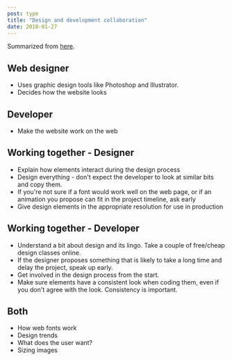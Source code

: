 ```yaml
---
post: type
title: "Design and development collaboration"
date: 2018-01-27
---
```


Summarized from [here](https://designmodo.com/designers-developers-work/).

## Web designer

* Uses graphic design tools like Photoshop and Illustrator.
* Decides how the website looks

## Developer

* Make the website work on the web

## Working together - Designer

* Explain how elements interact during the design process
* Design everything - don't expect the developer to look at similar bits and copy them.
* If you're not sure if a font would work well on the web page,
  or if an animation you propose can fit in the project timeline, ask early
* Give design elements in the appropriate resolution for use in production

## Working together - Developer

* Understand a bit about design and its lingo. 
  Take a couple of free/cheap design classes online.
* If the designer proposes something that is likely to take a long time
  and delay the project, speak up early.
* Get involved in the design process from the start.
* Make sure elements have a consistent look when coding them,
  even if you don't agree with the look. Consistency is important. 

## Both

* How web fonts work
* Design trends
* What does the user want? 
* Sizing images
